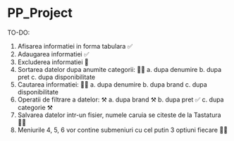 # PP_Project

TO-DO: 
1. Afisarea informatiei in forma tabulara ✅
2. Adaugarea informatiei ✅
3. Excluderea informatiei 🚩
4. Sortarea datelor dupa anumite categorii: 🤷‍♂️
    a. dupa denumire
    b. dupa pret
    c. dupa disponibilitate
5. Cautarea informatiei: 🤷‍♂️
    a. dupa denumire
    b. dupa brand
    c. dupa disponibilitate
6. Operatii de filtrare a datelor: ⚒️
    a. dupa brand ⚒️
    b. dupa pret ✅
    c. dupa categorie ⚒️
7. Salvarea datelor intr-un fisier, numele caruia se citeste de la Tastatura 🤷‍♂️
8. Meniurile 4, 5, 6 vor contine submeniuri cu cel putin 3 optiuni fiecare 🤷‍♂️
